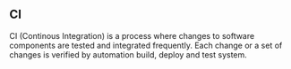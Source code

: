 ## CI ##

CI (Continous Integration) is a process where changes to software components are tested and integrated frequently. Each change or a set of changes is verified by automation build, deploy and test system. 
